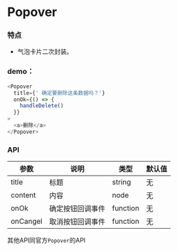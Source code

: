 # Popover

### 特点

* 气泡卡片二次封装。

### demo：

```javascript
<Popover
  title={' 确定要删除这条数据吗？'}
  onOk={() => {
    handleDelete()
  }}
>
  <a>删除</a>
</Popover>
```

### API

| 参数             | 说明                                                           | 类型                                                        | 默认值         |
| ---------------- | -------------------------------------------------------------- | ----------------------------------------------------------- | -------------- |
| title             | 标题                                               | string | 无             |
| content           | 内容                                               | node | 无              |
| onOk              | 确定按钮回调事件                                        |function | 无           |
| onCangel          | 取消按钮回调事件                                     | function    | 无                                           |

其他API同官方`Popover`的API

